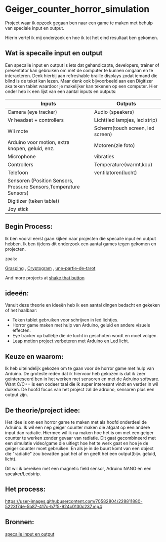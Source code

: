 # Geiger_counter_horror_simulation
Project waar ik opzoek gegaan ben naar een game te maken met behulp van speciale input en output.

Hierin vertel ik mij onderzoek en hoe ik tot het eind resultaat ben gekomen.
## Wat is specaile input en output
Een specaile input en output is iets dat gehandicapte, developers, trainer of presentator kan gebruiken om met de computer te kunnen omgaan en te interacteren.
Denk hierbij aan refreshable braille displays zodat iemand die blind is de tekst kan lezen. Maar denk ook bijvoorbeeld aan een Digitizer aka teken tablet waardoor je makelijker kan tekenen op een computer. Hier onder heb ik een lijst van een aantal inputs en outputs:

| Inputs     | Outputs  |
|-----------|-----------|
|Camera (eye tracker)|Audio (speakers)|
|Vr headset + controllers|Licht(led lampjes, led strip)|
|Wii mote|Scherm(touch screen, led screen)|
|Arduino voor motion, extra knopen, geluid, enz.|Motoren(zie foto)|
|Microphone|vibraties|
|Controllers|Temperature(warmt,kou)|
|Telefoon|ventilatoren(lucht)|
|Sensoren (Position Sensors, Pressure Sensors,Temperature Sensors)|
|Digitizer (teken tablet)|
|Joy stick|

## Begin Process:
Ik ben vooral eerst gaan kijken naar projecten die specaile input en output hebben.
Ik ben tijdens dit onderzoek een aantal games tegen gekomen en projecten.

zoals:

[Grasping](https://duncan74.itch.io/grasping)
, [Cryptogram](http://shakethatbutton.com/cryptogram/)
, [une-partie-de-tarot](http://shakethatbutton.com/une-partie-de-tarot/)

And more projects at [shake that button](https://shakethatbutton.com/)
## ideeën:
Vanuit deze theorie en ideeën heb ik een aantal dingen bedacht en gekeken of het haalbaar:
+ Teken tablet gebruiken voor schrijven in led lichtjes.
+ Horror game maken met hulp van Arduino, geluid en andere visuele effecten.
+ Eye tracker op balletje die de lucht in geschoten wordt en moet volgen.
+ [Leap motion project verbeteren met Arduino en Led licht.](https://github.com/simonenicf/Tenacle_dot-experience)
## Keuze en waarom:
Ik heb uiteindelijk gekozen om te gaan voor de horror game met hulp van Arduino.
De groteste reden dat ik hiervoor heb gekozen is dat ik zeer geintereseerd ben in het werken met sensoren en met de Adruino software.
Want C/C++ is een codeer taal die ik super interesant vindt en verder in wil duiken.
De hoofd focus van het project zal de adruino, sensoren plus een output zijn.
## De theorie/project idee:
Het idee is om een horror game te maken met als hoofd onderdeel de Adruino. Ik wil een nep geiger counter maken die afgaat op een andere input dan radiatie.
Hiermee wil ik na maken hoe het is om met een geiger counter te werken zonder gevaar van radiatie. Dit gaat gecombineerd met een simulatie video/game die uitlegt hoe het te werk gaat en hoe je de geiger counter moet gebruiken. En als je in de buurt komt van een object die "radiatie" zou bevatten gaat het af en geeft het een output(bijv. geluid, licht).

Dit wil ik bereiken met een magnetic field sensor, Adruino NANO en een speaker/Ledstrip.
## Het process:


https://user-images.githubusercontent.com/70582804/228811880-5223f74e-5b87-417c-b7f5-924c0130c237.mp4




## Bronnen:
[specaile input en output](https://exploringmaintopicsofcomp214.weebly.com/index.html)
